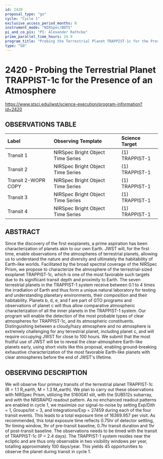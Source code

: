 ```yaml
---
id: 2420
proposal_type: "go"
cycle: "Cycle 1"
exclusive_access_period_months: 0
instrument_mode: "NIRSpec/BOTS"
pi_and_co_pis: "PI: Alexander Rathcke"
prime_parallel_time_hours: 24.9
program_title: "Probing the Terrestrial Planet TRAPPIST-1c for the Presence of an Atmosphere"
type: "GO"
---
```

# 2420 - Probing the Terrestrial Planet TRAPPIST-1c for the Presence of an Atmosphere
https://www.stsci.edu/jwst/science-execution/program-information?id=2420
## OBSERVATIONS TABLE
| Label              | Observing Template              | Science Target   |
| :----------------- | :------------------------------ | :--------------- |
| Transit 1          | NIRSpec Bright Object Time Series | (1) TRAPPIST-1   |
| Transit 2          | NIRSpec Bright Object Time Series | (1) TRAPPIST-1   |
| Transit 2-WOPR COPY | NIRSpec Bright Object Time Series | (1) TRAPPIST-1   |
| Transit 3          | NIRSpec Bright Object Time Series | (1) TRAPPIST-1   |
| Transit 4          | NIRSpec Bright Object Time Series | (1) TRAPPIST-1   |

## ABSTRACT

Since the discovery of the first exoplanets, a prime aspiration has been characterization of planets akin to our own Earth. JWST will, for the first time, enable observations of the atmospheres of terrestrial planets, allowing us to understand the nature and diversity and ultimately the habitability of Earth-like worlds. Facilitated by the broad spectral coverage of the NIRSpec Prism, we propose to characterize the atmosphere of the terrestrial-sized exoplanet TRAPPIST-1c, which is one of the most favorable such targets due to its significant transit depth and proximity to Earth. The seven terrestrial planets in the TRAPPIST-1 system receive between 0.1 to 4 times the irradiation of Earth and thus form a unique natural laboratory for testing and understanding planetary environments, their composition and their habitability. Planets b, d, e, and f are part of GTO programs and observations of planet c will thus allow comparative atmospheric characterization of all the inner planets in the TRAPPIST-1 system. Our program will enable the detection of the most probable types of clear atmospheres for TRAPPIST-1c, and its atmospheric constituents. Distinguishing between a cloudy/hazy atmosphere and no atmosphere is extremely challenging for any terrestrial planet, including planet c, and will require occupying JWST for close to 100 hours. We submit that the most fruitful use of JWST will be to reveal the clear-atmosphere Earth-like planets early, using short visits like this proposal, enabling ground-breaking exhaustive characterization of the most favorable Earth-like planets with clear atmospheres before the end of JWST's lifetime.

## OBSERVING DESCRIPTION

We will observe four primary transits of the terrestrial planet TRAPPIST-1c (R = 1.1 R_earth, M = 1.3 M_earth). We plan to carry out these observations with NIRSpec Prism, utilizing the S1600A1 slit, with the SUB512s subarray, and with the NRSRAPID readout pattern. As no enchanced readout patterns are enabled in cycle 1, we maximize our signal-to-noise by setting Exp/Dith = 1, Groups/Int = 3, and Integrations/Exp = 27459 during each of the four transit events. This leads to a total exposure time of 16369.957 per visit. As recommended, this total exposure time reflects 0.75hr of detector settling, 1hr timing window, 1hr of pre-transit baseline, 0.7hr transit duration and 1hr of post-transit baseline. The observations needs to be timed with the transit of TRAPPIST-1c (P = 2.4 days). The TRAPPIST-1 system resides near the ecliptic and are thus only observable in two visibility windows per year, totalling approximately 100 days/year. This yields 45 opportunities to observe the planet during transit in cycle 1.